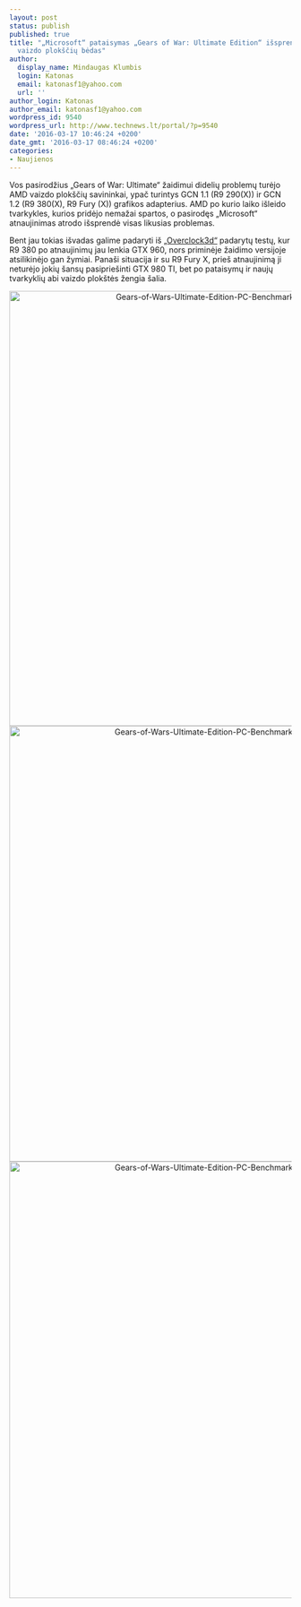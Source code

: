 ```yaml
---
layout: post
status: publish
published: true
title: "„Microsoft“ pataisymas „Gears of War: Ultimate Edition“ išsprendė „Radeon“
  vaizdo plokščių bėdas"
author:
  display_name: Mindaugas Klumbis
  login: Katonas
  email: katonasf1@yahoo.com
  url: ''
author_login: Katonas
author_email: katonasf1@yahoo.com
wordpress_id: 9540
wordpress_url: http://www.technews.lt/portal/?p=9540
date: '2016-03-17 10:46:24 +0200'
date_gmt: '2016-03-17 08:46:24 +0200'
categories:
- Naujienos
---
```

<p>Vos pasirodžius „Gears of War: Ultimate“ žaidimui didelių problemų turėjo AMD vaizdo plokščių savininkai, ypač turintys GCN 1.1 (R9 290(X)) ir GCN 1.2 (R9 380(X), R9 Fury (X)) grafikos adapterius. AMD po kurio laiko išleido tvarkykles, kurios pridėjo nemažai spartos, o pasirodęs „Microsoft“ atnaujinimas atrodo išsprendė visas likusias problemas.</p>
<p>Bent jau tokias išvadas galime padaryti iš <a href="http://www.overclock3d.net/reviews/gpu_displays/gear_of_war_ultimate_edition_performance_retest_-_the_game_has_been_fixed/1" target="_blank">„Overclock3d“</a> padarytų testų, kur R9 380 po atnaujinimų jau lenkia GTX 960, nors priminėje žaidimo versijoje atsilikinėjo gan žymiai. Panaši situacija ir su R9 Fury X, prieš atnaujinimą ji neturėjo jokių šansų pasipriešinti GTX 980 TI, bet po pataisymų ir naujų tvarkyklių abi vaizdo plokštės žengia šalia.</p>
<p style="text-align: center"><a href="http://www.technews.lt/portal/wp-content/uploads/2016/03/Gears-of-Wars-Ultimate-Edition-PC-Benchmarks-With-Patch_1.jpg"><img class="alignnone wp-image-9542 size-full" src="http://www.technews.lt/portal/wp-content/uploads/2016/03/Gears-of-Wars-Ultimate-Edition-PC-Benchmarks-With-Patch_1.jpg" alt="Gears-of-Wars-Ultimate-Edition-PC-Benchmarks-With-Patch_1" width="780" height="777" /></a> <a href="http://www.technews.lt/portal/wp-content/uploads/2016/03/Gears-of-Wars-Ultimate-Edition-PC-Benchmarks-With-Patch_2.jpg"><img class="alignnone wp-image-9543 size-full" src="http://www.technews.lt/portal/wp-content/uploads/2016/03/Gears-of-Wars-Ultimate-Edition-PC-Benchmarks-With-Patch_2.jpg" alt="Gears-of-Wars-Ultimate-Edition-PC-Benchmarks-With-Patch_2" width="780" height="778" /></a> <a href="http://www.technews.lt/portal/wp-content/uploads/2016/03/Gears-of-Wars-Ultimate-Edition-PC-Benchmarks-With-Patch_3.jpg"><img class="alignnone wp-image-9544 size-full" src="http://www.technews.lt/portal/wp-content/uploads/2016/03/Gears-of-Wars-Ultimate-Edition-PC-Benchmarks-With-Patch_3.jpg" alt="Gears-of-Wars-Ultimate-Edition-PC-Benchmarks-With-Patch_3" width="780" height="780" /></a></p>
